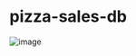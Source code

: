 # pizza-sales-db
![image](https://github.com/user-attachments/assets/8aab235c-7a1a-4441-a8be-647f4903b26a)
